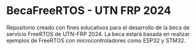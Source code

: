 # BecaFreeRTOS - UTN FRP 2024
Repositorio creado con fines educativos para el desarrollo de la beca de servicio FreeRTOS de UTN-FRP 2024. La beca estará basada en realizar ejemplos de FreeRTOS con microcontroladores como ESP32 y STM32. 
